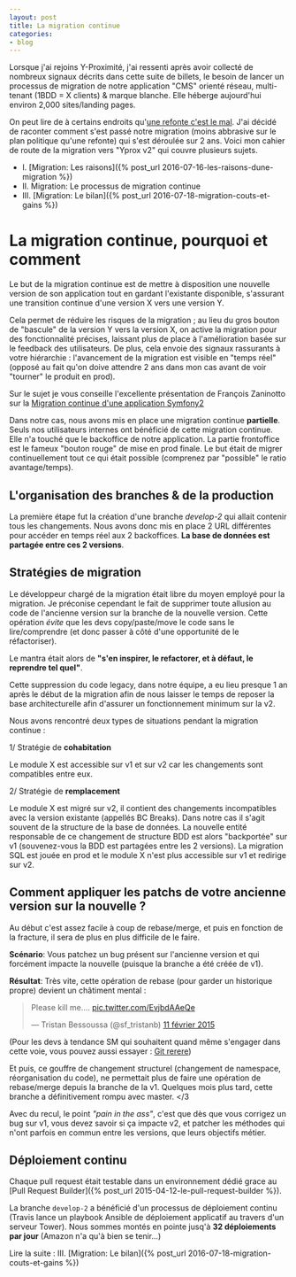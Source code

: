 ```yaml
---
layout: post
title: La migration continue
categories:
- blog
---
```


Lorsque j'ai rejoins Y-Proximité, j'ai ressenti après avoir collecté de nombreux signaux décrits dans cette suite de billets, le besoin de lancer un processus de migration de notre application "CMS" orienté réseau, multi-tenant (1BDD = X clients) & marque blanche. Elle héberge aujourd'hui environ 2,000 sites/landing pages.

On peut lire de à certains endroits qu'[une refonte c'est le mal](http://www.joelonsoftware.com/articles/fog0000000069.html). J'ai décidé de raconter comment s'est passé notre migration (moins abbrasive sur le plan politique qu'une refonte) qui s'est déroulée sur 2 ans. Voici mon cahier de route de la migration vers "Yprox v2" qui couvre plusieurs sujets.

* I. [Migration: Les raisons]({% post_url 2016-07-16-les-raisons-dune-migration %})
* II. Migration: Le processus de migration continue
* III. [Migration: Le bilan]({% post_url 2016-07-18-migration-couts-et-gains %})

# La migration continue, pourquoi et comment

Le but de la migration continue est de mettre à disposition une nouvelle version de son application tout en gardant l'existante disponible, s'assurant une transition continue d'une version X vers une version Y.

Cela permet de réduire les risques de la migration ; au lieu du gros bouton de "bascule" de la version Y vers la version X, on active la migration pour des fonctionnalité précises, laissant plus de place à l'amélioration basée sur le feedback des utilisateurs.
De plus, cela envoie des signaux rassurants à votre hiérarchie : l'avancement de la migration est visible en "temps réel" (opposé au fait qu'on doive attendre 2 ans dans mon cas avant de voir "tourner" le produit en prod).

Sur le sujet je vous conseille l'excellente présentation de François Zaninotto sur la [Migration continue d'une application Symfony2](https://www.youtube.com/watch?v=CvPD9iG0w-E)

Dans notre cas, nous avons mis en place une migration continue **partielle**. Seuls nos utilisateurs internes ont bénéficié de cette migration continue. Elle n'a touché que le backoffice de notre application. La partie frontoffice est le fameux "bouton rouge" de mise en prod finale.
Le but était de migrer continuellement tout ce qui était possible (comprenez par "possible" le ratio avantage/temps).

## L'organisation des branches & de la production

La première étape fut la création d'une branche _develop-2_ qui allait contenir tous les changements.
Nous avons donc mis en place 2 URL différentes pour accéder en temps réel aux 2 backoffices. **La base de données est partagée entre ces 2 versions**.

## Stratégies de migration

Le développeur chargé de la migration était libre du moyen employé pour la migration. 
Je préconise cependant le fait de supprimer toute allusion au code de l'ancienne version sur la branche de la nouvelle version. Cette opération _évite_ que les devs copy/paste/move le code sans le lire/comprendre (et donc passer à côté d'une opportunité de le réfactoriser). 

Le mantra était alors de **"s'en inspirer, le refactorer, et à défaut, le reprendre tel quel"**.

Cette suppression du code legacy, dans notre équipe, a eu lieu presque 1 an après le début de la migration afin de nous laisser le temps de reposer la base architecturelle afin d'assurer un fonctionnement minimum sur la v2.

Nous avons rencontré deux types de situations pendant la migration continue : 

1/ Stratégie de **cohabitation**

Le module X est accessible sur v1 et sur v2 car les changements sont compatibles entre eux.

2/ Stratégie de **remplacement**

Le module X est migré sur v2, il contient des changements incompatibles avec la version existante (appellés BC Breaks). Dans notre cas il s'agit souvent de la structure de la base de données.
La nouvelle entité responsable de ce changement de structure BDD est alors "backportée" sur v1 (souvenez-vous la BDD est partagées entre les 2 versions). La migration SQL est jouée en prod et le module X n'est plus accessible sur v1 et redirige sur v2.

## Comment appliquer les patchs de votre ancienne version sur la nouvelle ?

Au début c'est assez facile à coup de rebase/merge, et puis en fonction de la fracture, il sera de plus en plus difficile de le faire.

**Scénario**: Vous patchez un bug présent sur l'ancienne version et qui forcément impacte la nouvelle (puisque la branche a été créée de v1).

**Résultat**: Très vite, cette opération de rebase (pour garder un historique propre) devient un châtiment mental :

<blockquote class="twitter-tweet" data-lang="fr"><p lang="en" dir="ltr">Please kill me.... <a href="http://t.co/EvjbdAAeQe">pic.twitter.com/EvjbdAAeQe</a></p>&mdash; Tristan Bessoussa (@sf_tristanb) <a href="https://twitter.com/sf_tristanb/status/565523044404580352">11 février 2015</a></blockquote>
<script async src="//platform.twitter.com/widgets.js" charset="utf-8"></script>

(Pour les devs à tendance SM qui souhaitent quand même s'engager dans cette voie, vous pouvez aussi essayer : [Git rerere](http://www.git-attitude.fr/2014/11/04/git-rerere/))

Et puis, ce gouffre de changement structurel (changement de namespace, réorganisation du code), ne permettait plus de faire une opération de rebase/merge depuis la branche de la v1.
Quelques mois plus tard, cette branche a définitivement rompu avec master. </3

Avec du recul, le point _"pain in the ass"_, c'est que dès que vous corrigez un bug sur v1, vous devez savoir si ça impacte v2, et patcher les méthodes qui n'ont parfois en commun entre les versions, que leurs objectifs métier.

## Déploiement continu

Chaque pull request était testable dans un environnement dédié grace au [Pull Request Builder]({% post_url 2015-04-12-le-pull-request-builder %}).

La branche `develop-2` a bénéficié d'un processus de déploiement continu (Travis lance un playbook Ansible de déploiement applicatif au travers d'un serveur Tower). Nous sommes montés en pointe jusq'à **32 déploiements par jour** (Amazon n'a qu'à bien se tenir...)

Lire la suite : III. [Migration: Le bilan]({% post_url 2016-07-18-migration-couts-et-gains %})
